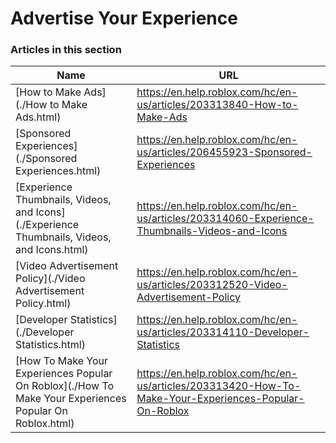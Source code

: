 # Advertise Your Experience  
### Articles in this section
Name|URL
-|-
[How to Make Ads](./How to Make Ads.html) |https://en.help.roblox.com/hc/en-us/articles/203313840-How-to-Make-Ads
[Sponsored Experiences](./Sponsored Experiences.html) |https://en.help.roblox.com/hc/en-us/articles/206455923-Sponsored-Experiences
[Experience Thumbnails, Videos, and Icons](./Experience Thumbnails, Videos, and Icons.html) |https://en.help.roblox.com/hc/en-us/articles/203314060-Experience-Thumbnails-Videos-and-Icons
[Video Advertisement Policy](./Video Advertisement Policy.html) |https://en.help.roblox.com/hc/en-us/articles/203312520-Video-Advertisement-Policy
[Developer Statistics](./Developer Statistics.html) |https://en.help.roblox.com/hc/en-us/articles/203314110-Developer-Statistics
[How To Make Your Experiences Popular On Roblox](./How To Make Your Experiences Popular On Roblox.html) |https://en.help.roblox.com/hc/en-us/articles/203313420-How-To-Make-Your-Experiences-Popular-On-Roblox